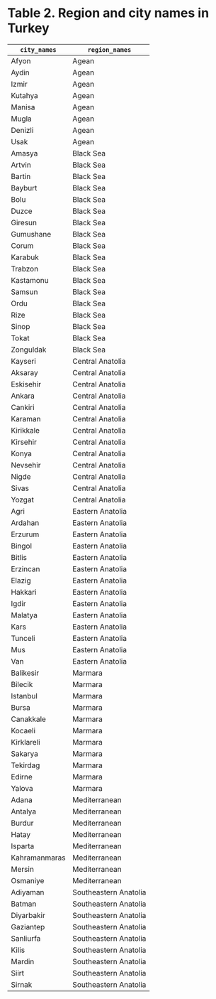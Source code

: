 # Table 2. Region and city names in Turkey

| `city_names` | `region_names`        |
| ------------ | ----------------------|
| Afyon        | Agean                 |
| Aydin        | Agean                 |
| Izmir        | Agean                 |
| Kutahya      | Agean                 |
| Manisa       | Agean                 |
| Mugla        | Agean                 |
| Denizli      | Agean                 |
| Usak         | Agean                 |
| Amasya       | Black Sea             |
| Artvin       | Black Sea             |
| Bartin       | Black Sea             |
| Bayburt      | Black Sea             |
| Bolu         | Black Sea             |
| Duzce        | Black Sea             |
| Giresun      | Black Sea             |
| Gumushane    | Black Sea             |
| Corum        | Black Sea             |
| Karabuk      | Black Sea             |
| Trabzon      | Black Sea             |
| Kastamonu    | Black Sea             |
| Samsun       | Black Sea             |
| Ordu         | Black Sea             |
| Rize         | Black Sea             |
| Sinop        | Black Sea             |
| Tokat        | Black Sea             |
| Zonguldak    | Black Sea             |
| Kayseri      | Central Anatolia      |
| Aksaray      | Central Anatolia      |
| Eskisehir    | Central Anatolia      |
| Ankara       | Central Anatolia      |
| Cankiri      | Central Anatolia      |
| Karaman      | Central Anatolia      |
| Kirikkale    | Central Anatolia      |
| Kirsehir     | Central Anatolia      |
| Konya        | Central Anatolia      |
| Nevsehir     | Central Anatolia      |
| Nigde        | Central Anatolia      |
| Sivas        | Central Anatolia      |
| Yozgat       | Central Anatolia      |
| Agri         | Eastern Anatolia      |
| Ardahan      | Eastern Anatolia      |
| Erzurum      | Eastern Anatolia      |
| Bingol       | Eastern Anatolia      |
| Bitlis       | Eastern Anatolia      |
| Erzincan     | Eastern Anatolia      |
| Elazig       | Eastern Anatolia      |
| Hakkari      | Eastern Anatolia      |
| Igdir        | Eastern Anatolia      |
| Malatya      | Eastern Anatolia      |
| Kars         | Eastern Anatolia      |
| Tunceli      | Eastern Anatolia      |
| Mus          | Eastern Anatolia      |
| Van          | Eastern Anatolia      |
| Balikesir    | Marmara               |
| Bilecik      | Marmara               |
| Istanbul     | Marmara               |
| Bursa        | Marmara               |
| Canakkale    | Marmara               |
| Kocaeli      | Marmara               |
| Kirklareli   | Marmara               |
| Sakarya      | Marmara               |
| Tekirdag     | Marmara               |
| Edirne       | Marmara               |
| Yalova       | Marmara               |
| Adana        | Mediterranean         |
| Antalya      | Mediterranean         |
| Burdur       | Mediterranean         |
| Hatay        | Mediterranean         |
| Isparta      | Mediterranean         |
| Kahramanmaras| Mediterranean         |
| Mersin       | Mediterranean         |
| Osmaniye     | Mediterranean         |
| Adiyaman     | Southeastern Anatolia |
| Batman       | Southeastern Anatolia |
| Diyarbakir   | Southeastern Anatolia |
| Gaziantep    | Southeastern Anatolia |
| Sanliurfa    | Southeastern Anatolia |
| Kilis        | Southeastern Anatolia |
| Mardin       | Southeastern Anatolia |
| Siirt        | Southeastern Anatolia |
| Sirnak       | Southeastern Anatolia |
